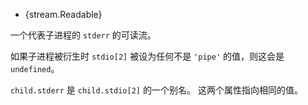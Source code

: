 <!-- YAML
added: v0.1.90
-->

* {stream.Readable}

一个代表子进程的 `stderr` 的可读流。

如果子进程被衍生时 `stdio[2]` 被设为任何不是 `'pipe'` 的值，则这会是 `undefined`。

`child.stderr` 是 `child.stdio[2]` 的一个别名。
这两个属性指向相同的值。

